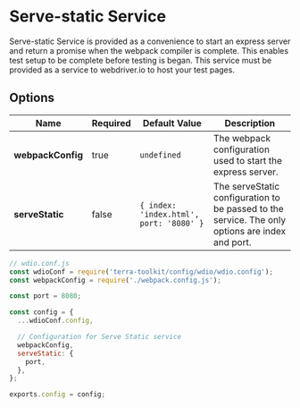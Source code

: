 # Serve-static Service
Serve-static Service is provided as a convenience to start an express server and return a promise when the webpack compiler is complete. This enables test setup to be complete before testing is began. This service must be provided as a service to webdriver.io to host your test pages.

## Options

| Name  | Required | Default Value | Description |
| ------------- | ------------- | ------------- | ------------- |
| **webpackConfig**  | true | `undefined` | The webpack configuration used to start the express server. |
| **serveStatic**  | false | `{ index: 'index.html', port: '8080' }` | The serveStatic configuration to be passed to the service. The only options are index and port. |

```js
// wdio.conf.js
const wdioConf = require('terra-toolkit/config/wdio/wdio.config');
const webpackConfig = require('./webpack.config.js');

const port = 8080;

const config = {
  ...wdioConf.config,

  // Configuration for Serve Static service
  webpackConfig,
  serveStatic: {
    port,
  },
};

exports.config = config;
```
